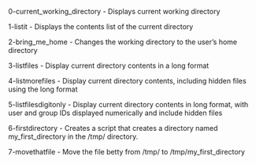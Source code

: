 0-current_working_directory - Displays current working directory

1-listit - Displays the contents list of the current directory

2-bring_me_home - Changes the working directory to the user’s home directory

3-listfiles - Display current directory contents in a long format

4-listmorefiles - Display current directory contents, including hidden files using the long format

5-listfilesdigitonly - Display current directory contents in long format, with user and group IDs displayed numerically and include hidden files

6-firstdirectory - Creates a script that creates a directory named my_first_directory in the /tmp/ directory.

7-movethatfile - Move the file betty from /tmp/ to /tmp/my_first_directory
